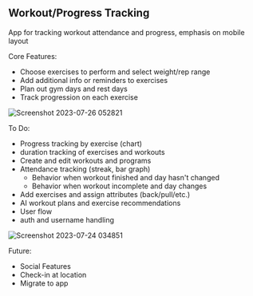 ## Workout/Progress Tracking
App for tracking workout attendance and progress, emphasis on mobile layout

Core Features:
- Choose exercises to perform and select weight/rep range
- Add additional info or reminders to exercises
- Plan out gym days and rest days
- Track progression on each exercise

![Screenshot 2023-07-26 052821](https://github.com/japeotter21/gymtrack/assets/97000604/a330d6cc-9601-47d4-bdd8-e8061dbffe9f)

To Do:
- Progress tracking by exercise (chart)
- duration tracking of exercises and workouts
- Create and edit workouts and programs
- Attendance tracking (streak, bar graph)
  - Behavior when workout finished and day hasn't changed
  - Behavior when workout incomplete and day changes
- Add exercises and assign attributes (back/pull/etc.)
- AI workout plans and exercise recommendations
- User flow
- auth and username handling

![Screenshot 2023-07-24 034851](https://github.com/japeotter21/gymtrack/assets/97000604/8739a44e-bcc3-4d50-bfe8-b3d60b5b04b4)

Future: 
- Social Features
- Check-in at location
- Migrate to app
